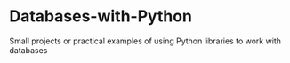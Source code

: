 # Databases-with-Python
Small projects or practical examples of using Python libraries to work with databases
